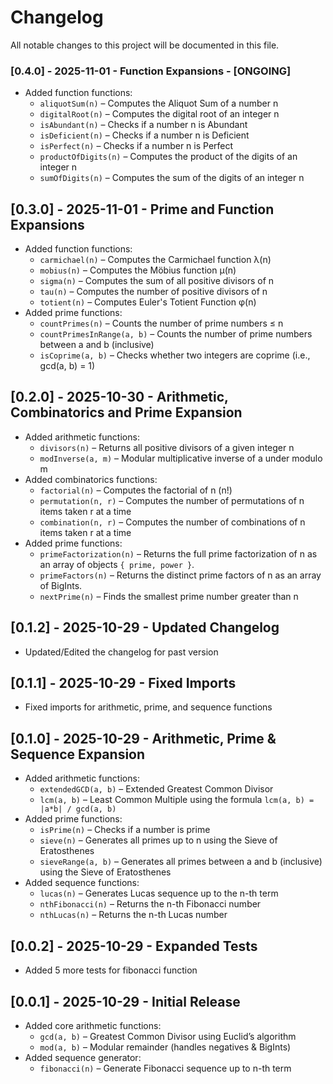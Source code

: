 # Changelog

All notable changes to this project will be documented in this file.

### [0.4.0] - 2025-11-01 - Function Expansions - [ONGOING]

- Added function functions:
  - `aliquotSum(n)` – Computes the Aliquot Sum of a number n
  - `digitalRoot(n)` – Computes the digital root of an integer n
  - `isAbundant(n)` – Checks if a number n is Abundant
  - `isDeficient(n)` – Checks if a number n is Deficient
  - `isPerfect(n)` – Checks if a number n is Perfect
  - `productOfDigits(n)` – Computes the product of the digits of an integer n
  - `sumOfDigits(n)` – Computes the sum of the digits of an integer n

## [0.3.0] - 2025-11-01 - Prime and Function Expansions

- Added function functions:
  - `carmichael(n)` – Computes the Carmichael function λ(n)
  - `mobius(n)` – Computes the Möbius function μ(n)
  - `sigma(n)` – Computes the sum of all positive divisors of n
  - `tau(n)` – Computes the number of positive divisors of n
  - `totient(n)` – Computes Euler's Totient Function φ(n)
- Added prime functions:
  - `countPrimes(n)` – Counts the number of prime numbers ≤ n
  - `countPrimesInRange(a, b)` – Counts the number of prime numbers between a and b (inclusive)
  - `isCoprime(a, b)` – Checks whether two integers are coprime (i.e., gcd(a, b) = 1)

## [0.2.0] - 2025-10-30 - Arithmetic, Combinatorics and Prime Expansion

- Added arithmetic functions:
  - `divisors(n)` – Returns all positive divisors of a given integer n
  - `modInverse(a, m)` – Modular multiplicative inverse of a under modulo m
- Added combinatorics functions:
  - `factorial(n)` – Computes the factorial of n (n!)
  - `permutation(n, r)` – Computes the number of permutations of n items taken r at a time
  - `combination(n, r)` – Computes the number of combinations of n items taken r at a time
- Added prime functions:
  - `primeFactorization(n)` – Returns the full prime factorization of n as an array of objects `{ prime, power }`.
  - `primeFactors(n)` – Returns the distinct prime factors of n as an array of BigInts.
  - `nextPrime(n)` – Finds the smallest prime number greater than n

## [0.1.2] - 2025-10-29 - Updated Changelog

- Updated/Edited the changelog for past version

## [0.1.1] - 2025-10-29 - Fixed Imports

- Fixed imports for arithmetic, prime, and sequence functions

## [0.1.0] - 2025-10-29 - Arithmetic, Prime & Sequence Expansion

- Added arithmetic functions:
  - `extendedGCD(a, b)` – Extended Greatest Common Divisor
  - `lcm(a, b)` – Least Common Multiple using the formula `lcm(a, b) = |a*b| / gcd(a, b)`
- Added prime functions:
  - `isPrime(n)` – Checks if a number is prime
  - `sieve(n)` – Generates all primes up to n using the Sieve of Eratosthenes
  - `sieveRange(a, b)` – Generates all primes between a and b (inclusive) using the Sieve of Eratosthenes
- Added sequence functions:
  - `lucas(n)` – Generates Lucas sequence up to the n-th term
  - `nthFibonacci(n)` – Returns the n-th Fibonacci number
  - `nthLucas(n)` – Returns the n-th Lucas number

## [0.0.2] - 2025-10-29 - Expanded Tests

- Added 5 more tests for fibonacci function

## [0.0.1] - 2025-10-29 - Initial Release

- Added core arithmetic functions:
  - `gcd(a, b)` – Greatest Common Divisor using Euclid’s algorithm
  - `mod(a, b)` – Modular remainder (handles negatives & BigInts)
- Added sequence generator:
  - `fibonacci(n)` – Generate Fibonacci sequence up to n-th term
